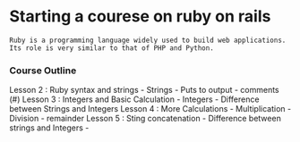 # Starting a courese on ruby on rails
    Ruby is a programming language widely used to build web applications. Its role is very similar to that of PHP and Python.


### Course Outline
Lesson 2 : Ruby syntax and strings
    -  Strings
    -  Puts to output
    -  comments (#)
Lesson 3 : Integers and Basic Calculation
    -  Integers
    -  Difference between Strings and Integers
Lesson 4 : More Calculations
    -  Multiplication
    -  Division
    -  remainder
Lesson 5 : Sting concatenation
    -  Difference between strings and Integers
    -  